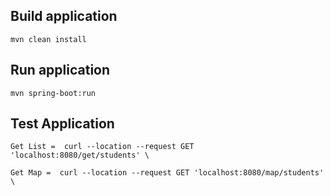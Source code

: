 ## Build application

``` 
mvn clean install
```

## Run application

``` 
mvn spring-boot:run
```

## Test Application

```  
Get List =  curl --location --request GET 'localhost:8080/get/students' \

Get Map =  curl --location --request GET 'localhost:8080/map/students' \
```